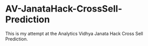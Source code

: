# AV-JanataHack-CrossSell-Prediction
This is my attempt at the Analytics Vidhya Janata Hack Cross Sell Prediction. 
